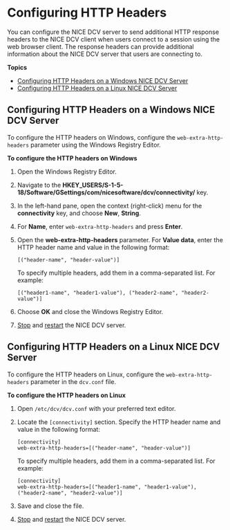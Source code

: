 # Configuring HTTP Headers<a name="manage-headers"></a>

You can configure the NICE DCV server to send additional HTTP response headers to the NICE DCV client when users connect to a session using the web browser client\. The response headers can provide additional information about the NICE DCV server that users are connecting to\.

**Topics**
+ [Configuring HTTP Headers on a Windows NICE DCV Server](#manage-headers-windows)
+ [Configuring HTTP Headers on a Linux NICE DCV Server](#manage-headers-linux)

## Configuring HTTP Headers on a Windows NICE DCV Server<a name="manage-headers-windows"></a>

To configure the HTTP headers on Windows, configure the `web-extra-http-headers` parameter using the Windows Registry Editor\.

**To configure the HTTP headers on Windows**

1. Open the Windows Registry Editor\.

1. Navigate to the **HKEY\_USERS/S\-1\-5\-18/Software/GSettings/com/nicesoftware/dcv/connectivity/** key\.

1. In the left\-hand pane, open the context \(right\-click\) menu for the **connectivity** key, and choose **New**, **String**\.

1. For **Name**, enter `web-extra-http-headers` and press **Enter**\.

1. Open the **web\-extra\-http\-headers** parameter\. For **Value data**, enter the HTTP header name and value in the following format:

   ```
   [("header-name", "header-value")]
   ```

   To specify multiple headers, add them in a comma\-separated list\. For example:

   ```
   [("header1-name", "header1-value"), ("header2-name", "header2-value")]
   ```

1. Choose **OK** and close the Windows Registry Editor\.

1. [Stop](manage-stop.md) and [restart](manage-start.md) the NICE DCV server\.

## Configuring HTTP Headers on a Linux NICE DCV Server<a name="manage-headers-linux"></a>

To configure the HTTP headers on Linux, configure the `web-extra-http-headers` parameter in the `dcv.conf` file\.

**To configure the HTTP headers on Linux**

1. Open `/etc/dcv/dcv.conf` with your preferred text editor\.

1. Locate the `[connectivity]` section\. Specify the HTTP header name and value in the following format: 

   ```
   [connectivity]
   web-extra-http-headers=[("header-name", "header-value")]
   ```

   To specify multiple headers, add them in a comma\-separated list\. For example:

   ```
   [connectivity]
   web-extra-http-headers=[("header1-name", "header1-value"), ("header2-name", "header2-value")]
   ```

1. Save and close the file\.

1. [Stop](manage-stop.md) and [restart](manage-start.md) the NICE DCV server\.